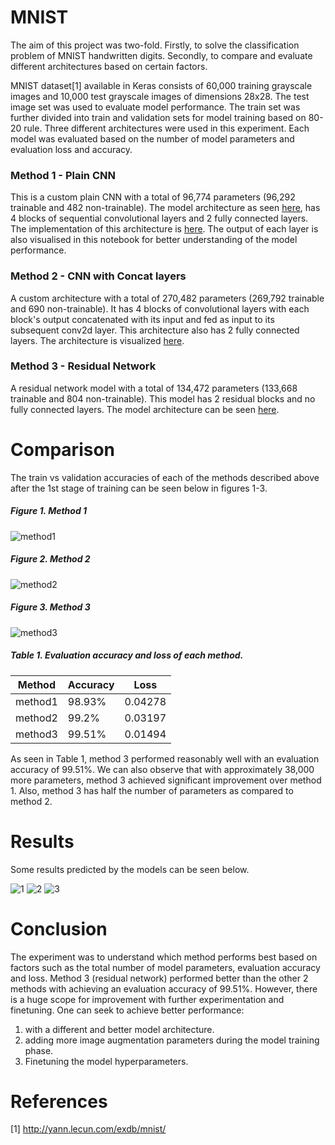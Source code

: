 # MNIST

The aim of this project was two-fold. Firstly, to solve the classification problem of MNIST handwritten digits. Secondly, to compare and evaluate different architectures based on certain factors.

MNIST dataset[1] available in Keras consists of 60,000 training grayscale images and 10,000 test grayscale images of dimensions 28x28. The test image set was used to evaluate model performance. The train set was further divided into train and validation sets for model training based on 80-20 rule. Three different architectures were used in this experiment. Each model was evaluated based on the number of model parameters and evaluation loss and accuracy.

### Method 1 - Plain CNN

This is a custom plain CNN with a total of 96,774 parameters (96,292 trainable and 482 non-trainable). The model architecture as seen [here](https://github.com/SivanandaGorugantu/convolutional_neural_networks/tree/main/Image_classification/MNIST/Model_Architecture/mnist2FC.png), has 4 blocks of sequential convolutional layers and 2 fully connected layers. The implementation of this architecture is [here](https://github.com/SivanandaGorugantu/convolutional_neural_networks/tree/main/Image_classification/MNIST/notebooks/MNIST_2FC.ipynb). The output of each layer is also visualised in this notebook for better understanding of the model performance.

### Method 2 - CNN with Concat layers

A custom architecture with a total of 270,482 parameters (269,792 trainable and 690 non-trainable). It has 4 blocks of convolutional layers with each block's output concatenated with its input and fed as input to its subsequent conv2d layer. This architecture also has 2 fully connected layers. The architecture is visualized [here](https://github.com/SivanandaGorugantu/convolutional_neural_networks/tree/main/Image_classification/MNIST/Model_Architecture/mnist2FC_concat.png).

### Method 3 - Residual Network

A residual network model with a total of 134,472 parameters (133,668 trainable and 804 non-trainable). This model has 2 residual blocks and no fully connected layers. The model architecture can be seen [here](https://github.com/SivanandaGorugantu/convolutional_neural_networks/tree/main/Image_classification/MNIST/Model_Architecture/mnist_Res.png).

# Comparison

The train vs validation accuracies of each of the methods described above after the 1st stage of training can be seen below in figures 1-3.

##### Figure 1. Method 1

![method1](https://user-images.githubusercontent.com/43802985/95289864-7b78fb00-0889-11eb-8b56-58c43fa72552.png)

##### Figure 2. Method 2
![method2](https://user-images.githubusercontent.com/43802985/95289880-86cc2680-0889-11eb-89a9-a0b0726da64c.png)

##### Figure 3. Method 3
![method3](https://user-images.githubusercontent.com/43802985/95289911-9481ac00-0889-11eb-90bc-68964651e055.png)

##### Table 1. Evaluation accuracy and loss of each method.

| Method | Accuracy | Loss |
| ------ | -------- | ---- |
| method1| 98.93% | 0.04278 |
| method2| 99.2% | 0.03197 |
| method3| 99.51% | 0.01494 |

As seen in Table 1, method 3  performed reasonably well with an evaluation accuracy of 99.51%. We can also observe that with approximately 38,000 more parameters, method 3 achieved significant improvement over method 1. Also, method 3 has half the number of parameters as compared to method 2.

# Results

Some results predicted by the models can be seen below.

![1](https://user-images.githubusercontent.com/43802985/95289742-22a96280-0889-11eb-8402-a9d5e30679c0.png)
![2](https://user-images.githubusercontent.com/43802985/95289829-60a68680-0889-11eb-9593-38ba2db25a06.png)
![3](https://user-images.githubusercontent.com/43802985/95289853-7025cf80-0889-11eb-8783-82e87f7d6f63.png)


# Conclusion

The experiment was to understand which method performs best based on factors such as the total number of model parameters, evaluation accuracy and loss. Method 3 (residual network) performed better than the other 2 methods with achieving an evaluation accuracy of 99.51%. However, there is a huge scope for improvement with further experimentation and finetuning. One can seek to achieve better performance:
1. with a different and better model architecture.
2. adding more image augmentation parameters during the model training phase.
3. Finetuning the model hyperparameters.

# References

[1] http://yann.lecun.com/exdb/mnist/
